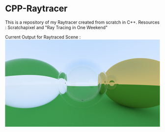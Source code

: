 # CPP-Raytracer
This is a repository of my Raytracer created from scratch in C++. Resources : Scratchapixel and "Ray Tracing in One Weekend"

Current Output for Raytraced Scene :
![progress diffuse metallic glass.png](progress_diffuse_metallic_glass.png)
